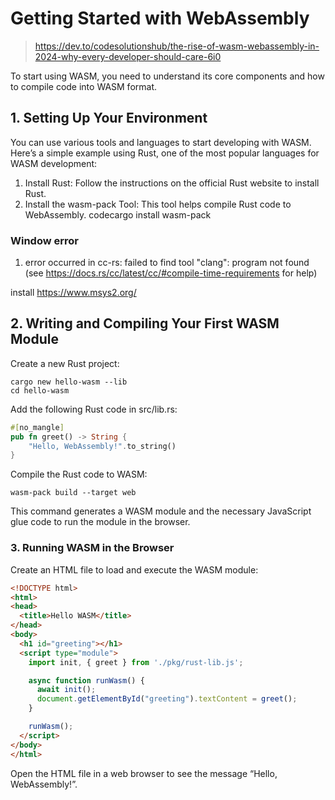 # Getting Started with WebAssembly

> <https://dev.to/codesolutionshub/the-rise-of-wasm-webassembly-in-2024-why-every-developer-should-care-6i0>

To start using WASM, you need to understand its core components and how to compile code into WASM format.

## 1. Setting Up Your Environment

You can use various tools and languages to start developing with WASM. Here’s a simple example using Rust, one of the most popular languages for WASM development:

1. Install Rust: Follow the instructions on the official Rust website to install Rust.
1. Install the wasm-pack Tool: This tool helps compile Rust code to WebAssembly. codecargo install wasm-pack

### Window error

1. error occurred in cc-rs: failed to find tool "clang": program not found (see https://docs.rs/cc/latest/cc/#compile-time-requirements for help)

install https://www.msys2.org/

## 2. Writing and Compiling Your First WASM Module

Create a new Rust project:

```shell
cargo new hello-wasm --lib
cd hello-wasm
```

Add the following Rust code in src/lib.rs:

``` rust
#[no_mangle]
pub fn greet() -> String {
    "Hello, WebAssembly!".to_string()
}
```

Compile the Rust code to WASM:

``` shell
wasm-pack build --target web
```

This command generates a WASM module and the necessary JavaScript glue code to run the module in the browser.

### 3. Running WASM in the Browser

Create an HTML file to load and execute the WASM module:

```html
<!DOCTYPE html>
<html>
<head>
  <title>Hello WASM</title>
</head>
<body>
  <h1 id="greeting"></h1>
  <script type="module">
    import init, { greet } from './pkg/rust-lib.js';

    async function runWasm() {
      await init();
      document.getElementById("greeting").textContent = greet();
    }

    runWasm();
  </script>
</body>
</html>
```

Open the HTML file in a web browser to see the message “Hello, WebAssembly!”.